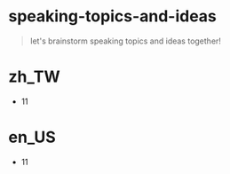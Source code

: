 # speaking-topics-and-ideas
> let's brainstorm speaking topics and ideas together!

# zh_TW
* 11

# en_US
* 11
